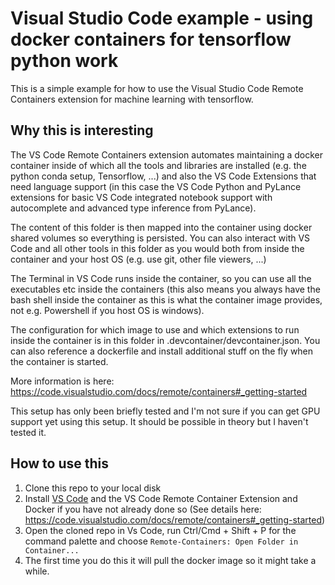 # Visual Studio Code example - using docker containers for tensorflow python work

This is a simple example for how to use the Visual Studio Code Remote Containers extension for machine learning with tensorflow.

## Why this is interesting

The VS Code Remote Containers extension automates maintaining a docker container inside of which all the tools and libraries are installed (e.g. the python conda setup, Tensorflow, ...) and also the VS Code Extensions that need language support (in this case the VS Code Python and PyLance extensions for basic VS Code integrated notebook support with autocomplete and advanced type inference from PyLance).

The content of this folder is then mapped into the container using docker shared volumes so everything is persisted. You can also interact with VS Code and all other tools in this folder as you would both from inside the container and your host OS (e.g. use git, other file viewers, ...)

The Terminal in VS Code runs inside the container, so you can use all the executables etc inside the containers (this also means you always have the bash shell inside the container as this is what the container image provides, not e.g. Powershell if you host OS is windows).

The configuration for which image to use and which extensions to run inside the container is in this folder in .devcontainer/devcontainer.json. You can also reference a dockerfile and install additional stuff on the fly when the container is started.

More information is here: https://code.visualstudio.com/docs/remote/containers#_getting-started

This setup has only been briefly tested and I'm not sure if you can get GPU support yet using this setup. It should be possible in theory but I haven't tested it.

## How to use this

1. Clone this repo to your local disk
2. Install [VS Code](https://code.visualstudio.com/) and the VS Code Remote Container Extension and Docker if you have not already done so (See details here: https://code.visualstudio.com/docs/remote/containers#_getting-started)
3. Open the cloned repo in Vs Code, run Ctrl/Cmd + Shift + P for the command palette and choose `Remote-Containers: Open Folder in Container...`
4. The first time you do this it will pull the docker image so it might take a while.

